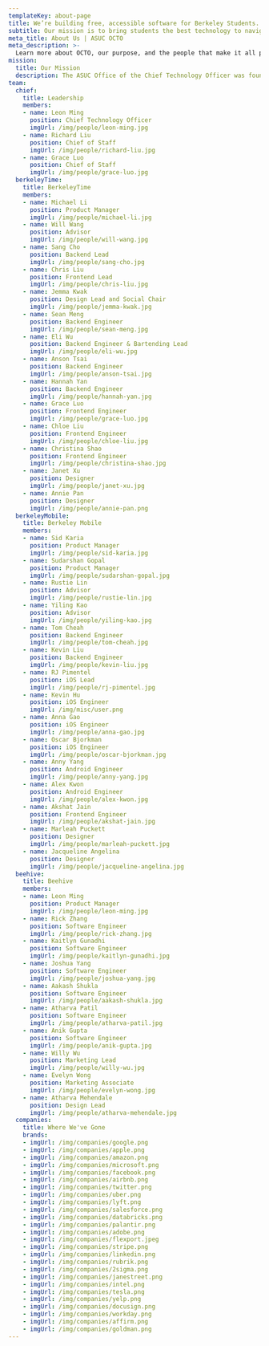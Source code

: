 ```yaml
---
templateKey: about-page
title: We’re building free, accessible software for Berkeley Students.
subtitle: Our mission is to bring students the best technology to navigate UC Berkeley.
meta_title: About Us | ASUC OCTO
meta_description: >-
  Learn more about OCTO, our purpose, and the people that make it all possible
mission:
  title: Our Mission
  description: The ASUC Office of the Chief Technology Officer was founded in the spring of 2014 to address the critical need for student voices in rapidly changing campus technology spaces through advocacy, awareness, and actual technology product development.
team:
  chief:
    title: Leadership
    members:
    - name: Leon Ming
      position: Chief Technology Officer
      imgUrl: /img/people/leon-ming.jpg
    - name: Richard Liu
      position: Chief of Staff
      imgUrl: /img/people/richard-liu.jpg
    - name: Grace Luo
      position: Chief of Staff
      imgUrl: /img/people/grace-luo.jpg
  berkeleyTime:
    title: BerkeleyTime
    members:
    - name: Michael Li
      position: Product Manager
      imgUrl: /img/people/michael-li.jpg
    - name: Will Wang
      position: Advisor
      imgUrl: /img/people/will-wang.jpg
    - name: Sang Cho
      position: Backend Lead
      imgUrl: /img/people/sang-cho.jpg
    - name: Chris Liu
      position: Frontend Lead
      imgUrl: /img/people/chris-liu.jpg
    - name: Jemma Kwak
      position: Design Lead and Social Chair
      imgUrl: /img/people/jemma-kwak.jpg
    - name: Sean Meng
      position: Backend Engineer
      imgUrl: /img/people/sean-meng.jpg
    - name: Eli Wu
      position: Backend Engineer & Bartending Lead
      imgUrl: /img/people/eli-wu.jpg
    - name: Anson Tsai
      position: Backend Engineer
      imgUrl: /img/people/anson-tsai.jpg
    - name: Hannah Yan
      position: Backend Engineer
      imgUrl: /img/people/hannah-yan.jpg
    - name: Grace Luo
      position: Frontend Engineer
      imgUrl: /img/people/grace-luo.jpg
    - name: Chloe Liu
      position: Frontend Engineer
      imgUrl: /img/people/chloe-liu.jpg
    - name: Christina Shao
      position: Frontend Engineer
      imgUrl: /img/people/christina-shao.jpg
    - name: Janet Xu
      position: Designer
      imgUrl: /img/people/janet-xu.jpg
    - name: Annie Pan
      position: Designer
      imgUrl: /img/people/annie-pan.png
  berkeleyMobile:
    title: Berkeley Mobile
    members:
    - name: Sid Karia
      position: Product Manager
      imgUrl: /img/people/sid-karia.jpg
    - name: Sudarshan Gopal
      position: Product Manager
      imgUrl: /img/people/sudarshan-gopal.jpg
    - name: Rustie Lin
      position: Advisor
      imgUrl: /img/people/rustie-lin.jpg
    - name: Yiling Kao
      position: Advisor
      imgUrl: /img/people/yiling-kao.jpg
    - name: Tom Cheah
      position: Backend Engineer
      imgUrl: /img/people/tom-cheah.jpg
    - name: Kevin Liu
      position: Backend Engineer
      imgUrl: /img/people/kevin-liu.jpg
    - name: RJ Pimentel
      position: iOS Lead
      imgUrl: /img/people/rj-pimentel.jpg
    - name: Kevin Hu
      position: iOS Engineer
      imgUrl: /img/misc/user.png
    - name: Anna Gao
      position: iOS Engineer
      imgUrl: /img/people/anna-gao.jpg
    - name: Oscar Bjorkman
      position: iOS Engineer
      imgUrl: /img/people/oscar-bjorkman.jpg
    - name: Anny Yang
      position: Android Engineer
      imgUrl: /img/people/anny-yang.jpg
    - name: Alex Kwon
      position: Android Engineer
      imgUrl: /img/people/alex-kwon.jpg
    - name: Akshat Jain
      position: Frontend Engineer
      imgUrl: /img/people/akshat-jain.jpg
    - name: Marleah Puckett
      position: Designer
      imgUrl: /img/people/marleah-puckett.jpg
    - name: Jacqueline Angelina
      position: Designer
      imgUrl: /img/people/jacqueline-angelina.jpg
  beehive:
    title: Beehive
    members:
    - name: Leon Ming
      position: Product Manager
      imgUrl: /img/people/leon-ming.jpg
    - name: Rick Zhang
      position: Software Engineer
      imgUrl: /img/people/rick-zhang.jpg
    - name: Kaitlyn Gunadhi
      position: Software Engineer
      imgUrl: /img/people/kaitlyn-gunadhi.jpg
    - name: Joshua Yang
      position: Software Engineer
      imgUrl: /img/people/joshua-yang.jpg
    - name: Aakash Shukla
      position: Software Engineer
      imgUrl: /img/people/aakash-shukla.jpg
    - name: Atharva Patil
      position: Software Engineer
      imgUrl: /img/people/atharva-patil.jpg
    - name: Anik Gupta
      position: Software Engineer
      imgUrl: /img/people/anik-gupta.jpg
    - name: Willy Wu
      position: Marketing Lead
      imgUrl: /img/people/willy-wu.jpg
    - name: Evelyn Wong
      position: Marketing Associate
      imgUrl: /img/people/evelyn-wong.jpg
    - name: Atharva Mehendale
      position: Design Lead
      imgUrl: /img/people/atharva-mehendale.jpg
  companies:
    title: Where We've Gone
    brands:
    - imgUrl: /img/companies/google.png
    - imgUrl: /img/companies/apple.png
    - imgUrl: /img/companies/amazon.png
    - imgUrl: /img/companies/microsoft.png
    - imgUrl: /img/companies/facebook.png
    - imgUrl: /img/companies/airbnb.png
    - imgUrl: /img/companies/twitter.png
    - imgUrl: /img/companies/uber.png
    - imgUrl: /img/companies/lyft.png
    - imgUrl: /img/companies/salesforce.png
    - imgUrl: /img/companies/databricks.png
    - imgUrl: /img/companies/palantir.png
    - imgUrl: /img/companies/adobe.png
    - imgUrl: /img/companies/flexport.jpeg
    - imgUrl: /img/companies/stripe.png
    - imgUrl: /img/companies/linkedin.png
    - imgUrl: /img/companies/rubrik.png
    - imgUrl: /img/companies/2sigma.png
    - imgUrl: /img/companies/janestreet.png
    - imgUrl: /img/companies/intel.png
    - imgUrl: /img/companies/tesla.png
    - imgUrl: /img/companies/yelp.png
    - imgUrl: /img/companies/docusign.png
    - imgUrl: /img/companies/workday.png
    - imgUrl: /img/companies/affirm.png
    - imgUrl: /img/companies/goldman.png
---
```

